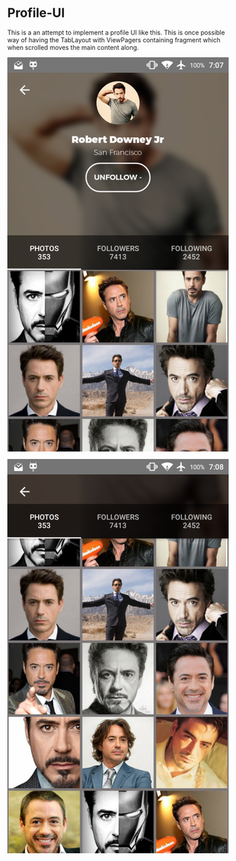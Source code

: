 # Profile-UI

This is a an attempt to implement a profile UI like this. This is once possible way of having the TabLayout
with ViewPagers containing fragment which when scrolled moves the main content along.

[![ScreenShot](https://github.com/deepakbaliga/Profile-UI/blob/master/screenshots/ProfileUI%20Sceen%20ONE.png)](https://www.youtube.com/watch?v=PMXcu3DYWN0)


![alt tag](https://github.com/deepakbaliga/Profile-UI/blob/master/screenshots/ProfileUI%20Screen%20TWo.png)
